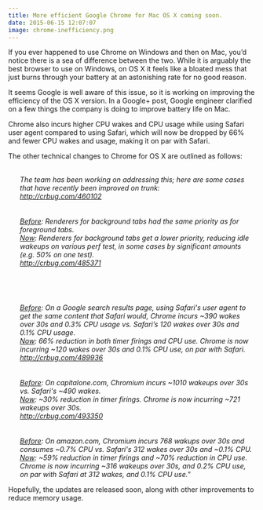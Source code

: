 ```yaml
---
title: More efficient Google Chrome for Mac OS X coming soon.
date: 2015-06-15 12:07:07
image: chrome-inefficiency.png
---
```


<p class="intro"><span class="dropcap">I</span>f you ever happened to use Chrome on Windows and then on Mac, you’d notice there is a sea of difference between the two. While it is arguably the best browser to use on Windows, on OS X it feels like a bloated mess that just burns through your battery at an astonishing rate for no good reason.</p>


<p>It seems Google is well aware of this issue, so it is working on improving the efficiency of the OS X version. In a Google+ post, Google engineer clarified on a few things the company is doing to improve battery life on Mac.</p>

<p>Chrome also incurs higher CPU wakes and CPU usage while using Safari user agent compared to using Safari, which will now be dropped by 66% and fewer CPU wakes and usage, making it on par with Safari. 
</p>

<p>
The other technical changes to Chrome for OS X are outlined as follows:
<i>
<ul style="list-style: none;">
<li>
<br>
The team has been working on addressing this; here are some cases that have recently been improved on trunk: 
<br>
<a href="http://crbug.com/460102">http://crbug.com/460102 </a>
</li>
<li>
<br>
<br>
<u>Before</u>: Renderers for background tabs had the same priority as for foreground tabs. <br>
<u>Now</u>: Renderers for background tabs get a lower priority, reducing idle wakeups on various perf test, in some cases by significant amounts (e.g. 50% on one test). 
<br>
<a href="http://crbug.com/485371">http://crbug.com/485371 </a>
</li>
<li>
<br>
<br>
<!-- Google adsens -->
<div style="margin: 20px auto 40px;">
   <script async src="//pagead2.googlesyndication.com/pagead/js/adsbygoogle.js"></script>
<!-- response base ad -->
<ins class="adsbygoogle"
     style="display:block"
     data-ad-client="ca-pub-7301436099802085"
     data-ad-slot="9213800657"
     data-ad-format="auto"></ins>
<script>
(adsbygoogle = window.adsbygoogle || []).push({});
</script></div>
<u>Before</u>: On a Google search results page, using Safari's user agent to get the same content that Safari would, Chrome incurs ~390 wakes over 30s and 0.3% CPU usage vs. Safari’s 120 wakes over 30s and 0.1% CPU usage. <br>
<u>Now</u>: 66% reduction in both timer firings and CPU use. Chrome is now incurring ~120 wakes over 30s and 0.1% CPU use, on par with Safari. 
<br>
<a href="http://crbug.com/489936">http://crbug.com/489936 </a>
</li>
<li>
<br><br>
<u>Before</u>: On capitalone.com, Chromium incurs ~1010 wakeups over 30s vs. Safari's ~490 wakes. <br>
<u>Now</u>: ~30% reduction in timer firings. Chrome is now incurring ~721 wakeups over 30s. 
<br>
<a href="http://crbug.com/493350">http://crbug.com/493350 </a>
</li>
<li>
<br><br>
<u>Before</u>: On amazon.com, Chromium incurs 768 wakups over 30s and consumes ~0.7% CPU vs. Safari's 312 wakes over 30s and ~0.1% CPU. <br>
<u>Now</u>: ~59% reduction in timer firings and ~70% reduction in CPU use. Chrome is now incurring ~316 wakeups over 30s, and 0.2% CPU use, on par with Safari at 312 wakes, and 0.1% CPU use."<br>
</li>
</ul>
</i></p>

<p>Hopefully, the updates are released soon, along with other improvements to reduce memory usage.</p>
